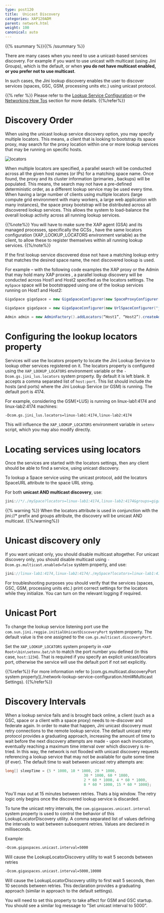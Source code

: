 ```yaml
---
type: post120
title:  Unicast Discovery
categories: XAP120ADM
parent: network.html
weight: 100
canonical: auto
---
```


{{% ssummary %}}{{% /ssummary %}}



There are many cases when you need to use a unicast-based services discovery. For example if you want  to use unicast with multicast (using Jini Groups), which is the default, or when **you do not have multicast enabled, or you prefer not to use multicast**.

In such cases, the Jini lookup discovery enables the user to discover services (spaces, GSC, GSM, processing units etc.) using unicast protocol.

{{% refer %}}
Please refer to the [Lookup Service Configuration](./network-lookup-service-configuration.html) or the [Networking How Tos](./network.html) section for more details.
{{%/refer%}}


# Discovery Order

When using the unicast lookup service discovery option, you may specify multiple locators. This means, a client that is looking to bootstrap its space proxy, may search for the proxy location within one or more lookup services that may be running on specific hosts.

![locators](/attachment_files/smart-proxy.png)

When multiple locators are specified, a parallel search will be conducted across all the given host names (or IPs) for a matching space name. Once found, the proxy and its cluster information (primaries , backups) will be populated. 
This means, the search may not have a pre-defined deterministic order, as a different lookup service may be used every time. When having a large number of clients using multiple locators (large compute grid environment with many workers, a large web application with many instances), the space proxy bootstrap will be distributed across all discovered lookup services. 
This allows the system to load-balance the overall lookup activity across all running lookup services. 

{{%note%}}
You will have to make sure the XAP agent (GSA) and its managed processes, specifically the GCSs , have the same locators configuration (XAP_LOOKUP_LOCATORS environment variable) as the client, to allow these to register themselves within all running lookup services.
{{%/note%}}

If the first lookup service discovered dose not have a matching lookup entry that matches the desired space name, the next discovered lookup is used.

For example – with the following code examples the XAP proxy or the Admin that may hold many XAP proxies , a parallel lookup discovery will be conducted across Host1 and Host2 specified as the locators settings. The `mySpace` space will be bootstrapped using one of the lookup services running on Host1 and Host2:


```java
GigaSpace gigaSpace = new GigaSpaceConfigurer(new SpaceProxyConfigurer("mySpace").lookupLocators("Host1, Host2")).gigaSpace();

GigaSpace gigaSpace = new GigaSpaceConfigurer(new UrlSpaceConfigurer("jini://*/*/mySpace?locators=Host1,Host2")).gigaSpace();

Admin admin = new AdminFactory().addLocators(“Host1”, “Host2”).createAdmin();
```


# Configuring the lookup locators property

Services will use the locators property to locate the Jini Lookup Service to lookup other services registered on it. The locators property is configured using the `XAP_LOOKUP_LOCATORS` environment variable or the `-Dcom.gs.jini_lus.locators` system property. 
By default it is left blank. It accepts a comma separated list of `host:port`. This list should include the hosts (and ports) where the Jini Lookup Service (or GSM) is running. The default port is 4174.

For example, considering the GSM(+LUS) is running on linux-lab1:4174 and linux-lab2:4174 machines:


```bash
-Dcom.gs.jini_lus.locators=linux-lab1:4174,linux-lab2:4174
```

This will influence the `XAP_LOOKUP_LOCATORS` environment variable in `setenv` script, which you may also modify directly.

# Locating services using locators

Once the services are started with the locators settings, then any client should be able to find a service, using unicast discovery.

To lookup a Space service using the unicast protocol, add the locators SpaceURL attribute to the space URL string.

For both **unicast AND multicast discovery**, use:


```java
jini://*/./mySpace?locators=linux-lab1:4174,linux-lab2:4174&groups=gigaspaces-{{%currentversion%}}-XAPPremium-ga
```

{{% warning %}}
When the locators attribute is used in conjunction with the jini://* prefix and groups attribute, the discovery will be unicast AND multicast.
{{%/warning%}}


#  Unicast discovery only

If you want unicast only, you should disable multicast altogether. For unicast discovery only, you should disable multicast using `-Dcom.gs.multicast.enabled=false` system property, and use:


```java
jini://linux-lab1:4174,linux-lab2:4174/./mySpace?locators=linux-lab1:4174,linux-lab2:4174
```

For troubleshooting purposes you should verify that the services (spaces, GSC, GSM, processing units etc.) print correct settings for the locators while they initialize. You can turn on the relevant logging if required.
 

# Unicast Port

To change the lookup service listening port use the `com.sun.jini.reggie.initialUnicastDiscoveryPort` system property. The default value is the one assigned to the `com.gs.multicast.discoveryPort`.

Set the `XAP_LOOKUP_LOCATORS` system property in `<XAP Root>\bin\setenv.bat/sh` to match the port number you defined (in this case, `host:1234`). That is required if you specify an explicit unicast/locators port, otherwise the service will use the default port if not set explicitly.

{{%refer%}}
For more information refer to [com.gs.multicast.discoveryPort system property](./network-lookup-service-configuration.html#Multicast Settings).
{{%/refer%}}

# Discovery Intervals

When a lookup service fails and is brought back online, a client (such as a GSC, space or a client with a space proxy) needs to re-discover and federate again. In order to make that happen, Jini unicast discovery must retry connections to the remote lookup service. The default unicast retry protocol provides a graduating approach, increasing the amount of time to wait before the next discovery attempts are made - upon each invocation, eventually reaching a maximum time interval over which discovery is re-tried. In this way, the network is not flooded with unicast discovery requests referencing a lookup service that may not be available for quite some time (if ever). The default time to wait between unicast retry attempts are:


```java
long[] sleepTime = {5 * 1000, 10 * 1000, 20 * 1000,
                                    30 * 1000, 60 * 1000,
                                    2 * 60 * 1000, 4 * 60 * 1000,
                                    8 * 60 * 1000, 15 * 60 * 1000};
```

You'll max out at 15 minutes between retries. Thats a big window.
The retry logic only begins once the discovered lookup service is discarded.

To tune the unicast retry intervals, the `com.gigaspaces.unicast.interval` system property is used to control the behavior of this LookupLocatorDiscovery utility. A comma separated list of values defining the intervals to wait between subsequent retries. Values are declared in milliseconds.

Example:


```bash
-Dcom.gigaspaces.unicast.interval=5000
```

Will cause the LookupLocatorDiscovery utility to wait 5 seconds between retries


```bash
-Dcom.gigaspaces.unicast.interval=5000,10000
```

Will cause the LookupLocatorDiscovery utility to first wait 5 seconds, then 10 seconds between retries. This declaration provides a graduating approach (similar in approach to the default settings).

You will need to set this property to take affect for GSM and GSC startup. You should see a similar log message to "Set unicast interval to 5000".


 
